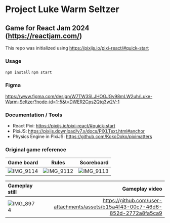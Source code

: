 # Project Luke Warm Seltzer

## Game for React Jam 2024 (https://reactjam.com/)

This repo was initialized using https://pixijs.io/pixi-react/#quick-start

### Usage
`npm install`
`npm start`

### Figma

https://www.figma.com/design/W7TW3SLJHOGJGv98mLW2uh/Luke-Warm-Seltzer?node-id=1-5&t=DWER2Cps2Qtq3w2V-1

### Documentation / Tools

- React Pixi: https://pixijs.io/pixi-react/#quick-start
- PixiJS: https://pixijs.download/v7.x/docs/PIXI.Text.html#anchor
- Physics Engine in PixiJS: https://github.com/KokoDoko/piximatters


### Original game reference

| Game board                                                                                   |                                            Rules                                             |                                                                                   Scoreboard |
| :------------------------------------------------------------------------------------------- | :------------------------------------------------------------------------------------------: | -------------------------------------------------------------------------------------------: |
| ![IMG_9114](https://github.com/user-attachments/assets/064c657f-943b-4763-90be-8defa6ddb338) | ![IMG_9112](https://github.com/user-attachments/assets/fdb6ca15-4e12-49f3-928e-3afc8fc14bab) | ![IMG_9113](https://github.com/user-attachments/assets/f9fb39af-0c13-4d54-8d7b-b1f018f20e6e) |

| Gameplay still                                                                               |                                                                  Gameplay video |
| :------------------------------------------------------------------------------------------- | ------------------------------------------------------------------------------: |
| ![IMG_8974](https://github.com/user-attachments/assets/ce8a888c-5bd5-454a-b055-6d68dd90addf) | https://github.com/user-attachments/assets/b15a4f43-00c7-46d6-852d-2772a8fa5ca9 |

